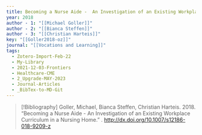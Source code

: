 ```yaml
---
title: Becoming a Nurse Aide -  An Investigation of an Existing Workplace Curriculum in a Nursing Home
year: 2018
author - 1: "[[Michael Goller]]"
author - 2: "[[Bianca Steffen]]"
author - 3: "[[Christian Harteis]]"
key: "[[Goller2018-oz]]"
journal: "[[Vocations and Learning]]"
tags:
  - Zotero-Import-Feb-22
  - My-Library
  - 2021-12-03-Frontiers
  - Healthcare-CME
  - 2_Upgrade-MAY-2023
  - Journal-Articles
  - _BibTex-to-MD-Git
---
```


> [!Bibliography]
> Goller, Michael, Bianca Steffen, Christian Harteis. 2018. “Becoming a Nurse Aide -  An Investigation of an Existing Workplace Curriculum in a Nursing Home.” . http://dx.doi.org/10.1007/s12186-018-9209-z